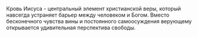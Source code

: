 Кровь Иисуса - центральный элемент христианской веры, который навсегда устраняет барьер между человеком и Богом. Вместо бесконечного чувства вины и постоянного самоосуждения верующему открывается удивительная перспектива свободы.